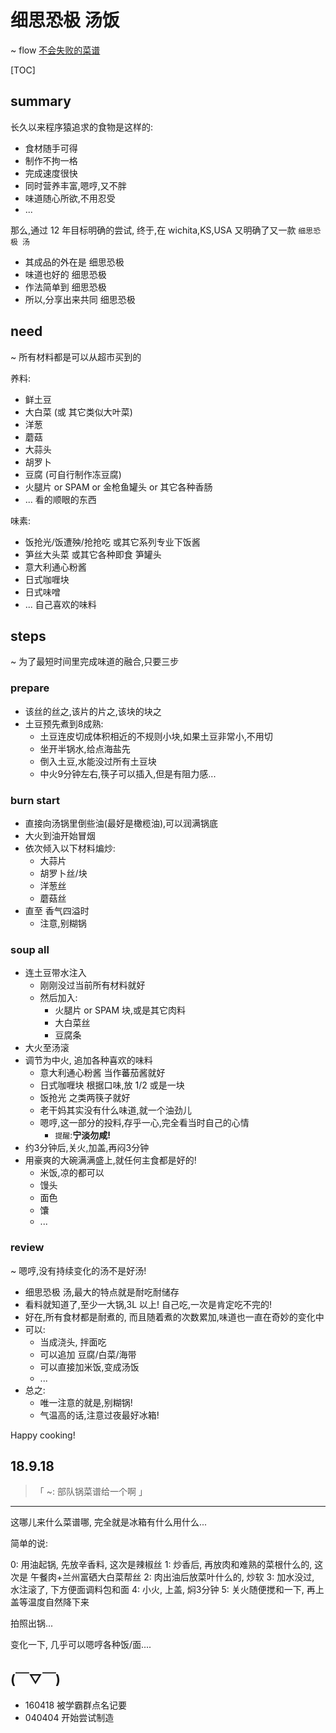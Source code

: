# 细思恐极 汤饭
~ flow [不会失败的菜谱](http://wiki.woodpecker.org.cn/moin/ZqCookbook)

[TOC]

## summary
长久以来程序猿追求的食物是这样的:

- 食材随手可得
- 制作不拘一格
- 完成速度很快
- 同时营养丰富,嗯哼,又不胖
- 味道随心所欲,不用忍受
- ...

那么,通过 12 年目标明确的尝试,
终于,在 wichita,KS,USA 又明确了又一款 `细思恐极 汤`

- 其成品的外在是 细思恐极
- 味道也好的 细思恐极
- 作法简单到 细思恐极
- 所以,分享出来共同 细思恐极

## need
~ 所有材料都是可以从超市买到的

养料:

- 鲜土豆
- 大白菜 (或 其它类似大叶菜)
- 洋葱
- 蘑菇 
- 大蒜头
- 胡罗卜
- 豆腐 (可自行制作冻豆腐)
- 火腿片 or SPAM or 金枪鱼罐头 or 其它各种香肠
- ... 看的顺眼的东西

味素:

- 饭抢光/饭遭殃/抢抢吃 或其它系列专业下饭酱
- 笋丝大头菜 或其它各种即食 笋罐头
- 意大利通心粉酱
- 日式咖喱块
- 日式味噌
- ... 自己喜欢的味料


## steps
~ 为了最短时间里完成味道的融合,只要三步

### prepare

- 该丝的丝之,该片的片之,该块的块之
- 土豆预先煮到8成熟:    
    + 土豆连皮切成体积相近的不规则小块,如果土豆非常小,不用切
    + 坐开半锅水,给点海盐先
    + 倒入土豆,水能没过所有土豆块
    + 中火9分钟左右,筷子可以插入,但是有阻力感...

### burn start

- 直接向汤锅里倒些油(最好是橄榄油),可以润满锅底
- 大火到油开始冒烟
- 依次倾入以下材料煸炒:
    + 大蒜片
    + 胡罗卜丝/块
    + 洋葱丝
    + 蘑菇丝
- 直至 香气四溢时
    + 注意,别糊锅

### soup all

- 连土豆带水注入
    + 刚刚没过当前所有材料就好
    + 然后加入:
        * 火腿片 or SPAM 块,或是其它肉料
        * 大白菜丝
        * 豆腐条
- 大火至汤滚
- 调节为中火, 追加各种喜欢的味料
    + 意大利通心粉酱 当作蕃茄酱就好
    + 日式咖喱块 根据口味,放 1/2 或是一块
    + 饭抢光 之类两筷子就好
    + 老干妈其实没有什么味道,就一个油劲儿
    + 嗯哼,这一部分的投料,存乎一心,完全看当时自己的心情
        * `提醒`:**宁淡勿咸!**
- 约3分钟后,关火,加盖,再闷3分钟
- 用豪爽的大碗满满盛上,就任何主食都是好的!
    + 米饭,凉的都可以
    + 馒头
    + 面色
    + 馕
    + ...


### review
~ 嗯哼,没有持续变化的汤不是好汤!

- 细思恐极 汤,最大的特点就是耐吃耐储存
- 看料就知道了,至少一大锅,3L 以上! 自己吃,一次是肯定吃不完的!
- 好在,所有食材都是耐煮的, 而且随着煮的次数累加,味道也一直在奇妙的变化中
- 可以:
    + 当成浇头, 拌面吃
    + 可以追加 豆腐/白菜/海带
    + 可以直接加米饭,变成汤饭
    + ...
- 总之:
    + 唯一注意的就是,别糊锅!
    + 气温高的话,注意过夜最好冰箱!


Happy cooking!

## 18.9.18
> 「 ~: 部队锅菜谱给一个啊 」

- - - - - - - - - - - - - - -
这哪儿来什么菜谱哪, 完全就是冰箱有什么用什么...

简单的说:

0: 用油起锅, 先放辛香料, 这次是辣椒丝
1: 炒香后, 再放肉和难熟的菜根什么的, 这次是 午餐肉+兰州富硒大白菜帮丝
2: 肉出油后放菜叶什么的, 炒软
3: 加水没过, 水注滚了, 下方便面调料包和面
4: 小火, 上盖, 焖3分钟
5: 关火随便搅和一下, 再上盖等温度自然降下来

拍照出锅...

变化一下, 几乎可以嗯哼各种饭/面....

## (￣▽￣)

- 160418 被学霸群点名记要
- 040404 开始尝试制造 


